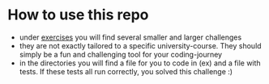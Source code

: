 # How to use this repo
- under [exercises](./exercises) you will find several smaller and larger challenges
- they are not exactly tailored to a specific university-course. They should simply be a fun and challenging tool for your coding-journey
- in the directories you will find a file for you to code in (ex) and a file with tests. If these tests all run correctly, you solved this challenge :) 
